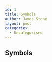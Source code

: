 ```yaml
---
id: 1
title: Symbols
author: James Stone
layout: post
categories:
  - Uncategorised
---
```


## Symbols

